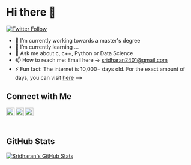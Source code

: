 # Hi there 👋

[![Twitter Follow](https://img.shields.io/twitter/follow/_iamsd?color=1DA1F2&logo=twitter&style=for-the-badge)](https://twitter.com/intent/follow?original_referer=https%3A%2F%2Fgithub.com%2FSridharan&screen_name=_iamsd)
- 🔭 I’m currently working towards a master's degree
- 🌱 I’m currently learning ...
- 💬 Ask me about c, c++, Python or Data Science
- 📫 How to reach me: Email here ->   sridharan2401@gmail.com
- ⚡ Fun fact: The internet is 10,000+ days old. For the exact amount of days, you can visit [here](https://howoldistheinter.net/)
-->
## Connect with Me

[<img align="left" alt="Sridharan S | Twitter" width="22px" src="https://cdn.jsdelivr.net/npm/simple-icons@v3/icons/twitter.svg" />][twitter]
[<img align="left" alt="Sridharan S | LinkedIn" width="22px" src="https://cdn.jsdelivr.net/npm/simple-icons@v3/icons/linkedin.svg" />][linkedin]
[<img align="left" alt="Sridharan S | Instagram" width="22px" src="https://cdn.jsdelivr.net/npm/simple-icons@v3/icons/instagram.svg" />][instagram]
<br />

<br />

## GitHub Stats

[![Sridharan's GitHub Stats](https://github-readme-stats.vercel.app/api?username=sridharan2401)](https://github.com/sridharan2401/)


[twitter]: https://twitter.com/_iamsd/
[linkedin]: https://www.linkedin.com/in/sridharan2401/
[instagram]: https://www.instagram.com/iamsd14/
